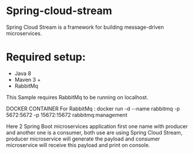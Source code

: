 # Spring-cloud-stream
Spring Cloud Stream is a framework for building message-driven microservices.


# Required setup:
* Java 8
* Maven 3 +
* RabbitMq

This Sample requires RabbitMq to be running on localhost.

DOCKER CONTAINER For RabbitMq :
docker run -d --name rabbitmq -p 5672:5672 -p 15672:15672 rabbitmq:management

Here 2 Spring Boot microservices application first one name with producer and another one is a consumer, both use are using Spring Cloud Stream, 
producer microservice will generate the payload and consumer microservice will receive this payload and print on console.





